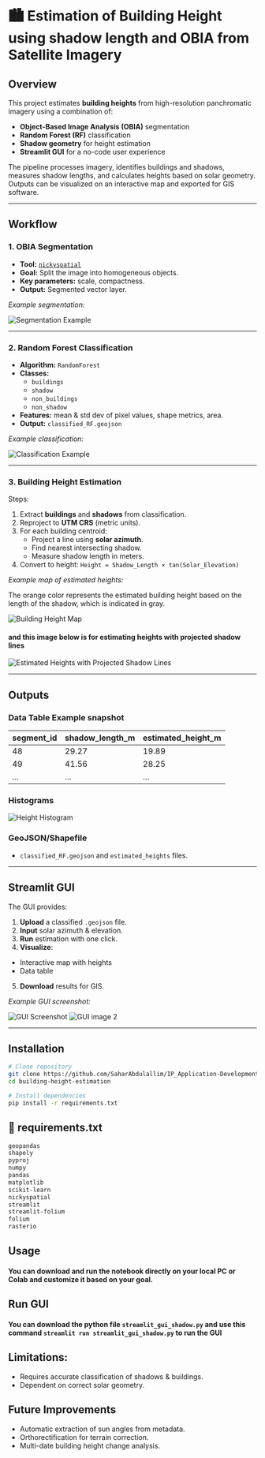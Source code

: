# 🏙️ Estimation of Building Height using shadow length and OBIA from Satellite Imagery

## Overview
This project estimates **building heights** from high-resolution panchromatic imagery using a combination of:

- **Object-Based Image Analysis (OBIA)** segmentation  
- **Random Forest (RF)** classification  
- **Shadow geometry** for height estimation  
- **Streamlit GUI** for a no-code user experience  

The pipeline processes imagery, identifies buildings and shadows, measures shadow lengths, and calculates heights based on solar geometry.  
Outputs can be visualized on an interactive map and exported for GIS software.

---

##  Workflow

### 1. OBIA Segmentation
- **Tool:** [`nickyspatial`]([https://github.com/NickysTeam/nickyspatial](https://github.com/kshitijrajsharma/nickyspatial/tree/master))  
- **Goal:** Split the image into homogeneous objects.  
- **Key parameters:** scale, compactness.  
- **Output:** Segmented vector layer.

*Example segmentation:*  

![Segmentation Example](https://github.com/user-attachments/assets/cf71de1a-144a-431c-a871-cd18570750e9)

---

### 2. Random Forest Classification
- **Algorithm:** `RandomForest` 
- **Classes:**  
  - `buildings`  
  - `shadow`  
  - `non_buildings`
  - `non_shadow`
- **Features:** mean & std dev of pixel values, shape metrics, area.  
- **Output:** `classified_RF.geojson`

*Example classification:*  

![Classification Example](https://github.com/user-attachments/assets/840e1fbc-0088-41bc-ac40-c8557a5a8a21)

---

### 3. Building Height Estimation
Steps:
1. Extract **buildings** and **shadows** from classification.
2. Reproject to **UTM CRS** (metric units).
3. For each building centroid:
   - Project a line using **solar azimuth**.
   - Find nearest intersecting shadow.
   - Measure shadow length in meters.
4. Convert to height: `Height = Shadow_Length × tan(Solar_Elevation)`



*Example map of estimated heights:*

The orange color represents the estimated building height based on the length of the shadow, which is indicated in gray.

![Building Height Map](https://github.com/user-attachments/assets/e746f1c7-eeb4-4c30-924a-e9ec507fd979)

#### and this image below is for estimating heights with projected shadow lines

![Estimated Heights with Projected Shadow Lines](https://github.com/user-attachments/assets/3ddd5a6b-ab0f-42ea-a595-519d7c381e24)


---

## Outputs

### Data Table Example snapshot
| segment_id | shadow_length_m | estimated_height_m |
|------------|-----------------|--------------------|
| 48         | 29.27           | 19.89              |
| 49         | 41.56           | 28.25              |
| ...        | ...             | ...                |

### Histograms
![Height Histogram](https://github.com/user-attachments/assets/d2a2e6ec-8a42-4508-aa83-d965c5a9c601)

### GeoJSON/Shapefile  
- `classified_RF.geojson` and `estimated_heights` files.

---

## Streamlit GUI

The GUI provides:
1. **Upload** a classified `.geojson` file.
2. **Input** solar azimuth & elevation.
3. **Run** estimation with one click.
4. **Visualize**:
  - Interactive map with heights
  - Data table
5. **Download** results for GIS.

*Example GUI screenshot:*  

![GUI Screenshot](https://github.com/user-attachments/assets/9291fa95-15f0-4283-b010-2d44bcdd6dc0)
![GUI image 2](https://github.com/user-attachments/assets/273360e6-87e7-4e92-b28e-3792c689326e)

---

## Installation
```bash
# Clone repository
git clone https://github.com/SaharAbdulallim/IP_Application-Development-Earth-Observation-.git
cd building-height-estimation

# Install dependencies
pip install -r requirements.txt
```

## 📄 requirements.txt

```txt
geopandas
shapely
pyproj
numpy
pandas
matplotlib
scikit-learn
nickyspatial
streamlit
streamlit-folium
folium
rasterio
````

## Usage
#### You can download and run the notebook directly on your local PC or Colab and customize it based on your goal.

## Run GUI
#### You can download the python file `streamlit_gui_shadow.py` and use this command  `streamlit run streamlit_gui_shadow.py` to run the GUI

## Limitations:
  - Requires accurate classification of shadows & buildings.
  - Dependent on correct solar geometry.

## Future Improvements
  - Automatic extraction of sun angles from metadata.
  - Orthorectification for terrain correction.
  - Multi-date building height change analysis.
  
  






